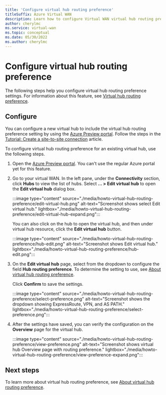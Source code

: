 ```yaml
---
title: 'Configure virtual hub routing preference'
titleSuffix: Azure Virtual WAN
description: Learn how to configure Virtual WAN virtual hub routing preference.
author: cherylmc
ms.service: virtual-wan
ms.topic: conceptual
ms.date: 05/30/2022
ms.author: cherylmc
---
```

# Configure virtual hub routing preference

The following steps help you configure virtual hub routing preference settings. For information about this feature, see [Virtual hub routing preference](about-virtual-hub-routing-preference.md).


## Configure

You can configure a new virtual hub to include the virtual hub routing preference setting by using the [Azure Preview portal]( https://portal.azure.com/?feature.virtualWanRoutingPreference=true#home). Follow the steps in the [Tutorial: Create a site-to-site connection](virtual-wan-site-to-site-portal.md) article.

To configure virtual hub routing preference for an existing virtual hub, use the following steps.

1. Open the [Azure Preview portal]( https://portal.azure.com/?feature.virtualWanRoutingPreference=true#home). You can't use the regular Azure portal yet for this feature.

1. Go to your virtual WAN. In the left pane, under the **Connectivity** section, click **Hubs** to view the list of hubs. Select **… > Edit virtual hub** to open the **Edit virtual hub** dialog box.

   :::image type="content" source="./media/howto-virtual-hub-routing-preference/edit-virtual-hub.png" alt-text="Screenshot shows select Edit virtual hub." lightbox="./media/howto-virtual-hub-routing-preference/edit-virtual-hub-expand.png":::

   You can also click on the hub to open the virtual hub, and then under virtual hub resource, click the **Edit virtual hub** button.

   :::image type="content" source="./media/howto-virtual-hub-routing-preference/hub-edit.png" alt-text="Screenshot shows Edit virtual hub." lightbox="./media/howto-virtual-hub-routing-preference/hub-edit.png":::

1. On the **Edit virtual hub** page, select from the dropdown to configure the field **Hub routing preference**. To determine the setting to use, see [About virtual hub routing preference](about-virtual-hub-routing-preference.md).

   Click **Confirm** to save the settings.

   :::image type="content" source="./media/howto-virtual-hub-routing-preference/select-preference.png" alt-text="Screenshot shows the dropdown showing ExpressRoute, VPN, and AS PATH." lightbox="./media/howto-virtual-hub-routing-preference/select-preference.png":::

1. After the settings have saved, you can verify the configuration on the **Overview** page for the virtual hub.

   :::image type="content" source="./media/howto-virtual-hub-routing-preference/view-preference.png" alt-text="Screenshot shows virtual hub Overview page with routing preference." lightbox="./media/howto-virtual-hub-routing-preference/view-preference-expand.png":::

## Next steps

To learn more about virtual hub routing preference, see [About virtual hub routing preference](about-virtual-hub-routing-preference.md).
